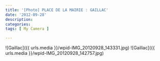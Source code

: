 ```yaml
---
title: '[Photo] PLACE DE LA MAIRIE : GAILLAC' 
date: '2012-09-28'
description:
categories:
tags: [ My Camera ]

---
```


![Gaillac]({{ urls.media }}/wpid-IMG_20120928_143331.jpg)
![Gaillac]({{ urls.media }}/wpid-IMG_20120928_142757.jpg)
